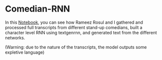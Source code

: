 # Comedian-RNN

In this [Notebook](https://github.com/samegreene55/Comedian-RNN/blob/main/Stand_Up_Comedian_CharRNN.ipynb), you can see how Rameez Rosul and I gathered and processed full transcripts from different stand-up comedians, built a character level RNN using textgenrnn, and generated text from the different networks.

(Warning: due to the nature of the transcripts, the model outputs some expletive language)
